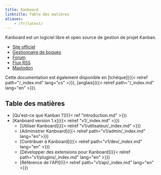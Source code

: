 ```yaml
---
title: Kanboard
linktitle: Table des matières
aliases:
    - /fr/latest/
---
```


Kanboard est un logiciel libre et open source de gestion de projet Kanban.

- [Site officiel](https://kanboard.org)
- [Gestionnaire de bogues](https://github.com/kanboard/kanboard/issues)
- [Forum](https://kanboard.discourse.group/)
- [Flux RSS](https://github.com/kanboard/kanboard/releases.atom)
- [Mastodon](https://mastodon.social/@kanboard)

Cette documentation est également disponible en [tchèque]({{< relref path="/_index.md" lang="cs" >}}), [anglais]({{< relref path="/_index.md" lang="en" >}}).

## Table des matières

- [Qu'est-ce que Kanban ?]({{< ref "introduction.md" >}})
- [Kanboard version 1.x]({{< relref "v1/_index.md" >}})
    - [Utiliser Kanboard]({{< relref "v1/utilisateur/_index.md" >}})
    - [Administrer Kanboard]({{< relref path="v1/admin/_index.md" lang="en">}})
    - [Contribuer à Kanboard]({{< relref path="v1/dev/_index.md" lang="en" >}})
    - [Développer des extensions pour Kanboard]({{< relref path="v1/plugins/_index.md" lang="en" >}})
    - [Référence de l'API]({{< relref path="v1/api/_index.md" lang="en" >}})